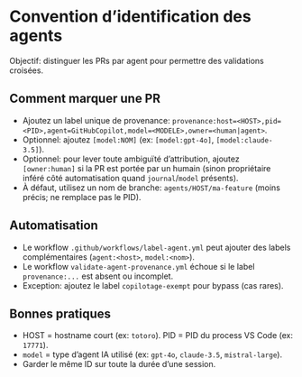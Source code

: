 # Convention d’identification des agents

Objectif: distinguer les PRs par agent pour permettre des validations croisées.

## Comment marquer une PR
- Ajoutez un label unique de provenance: `provenance:host=<HOST>,pid=<PID>,agent=GitHubCopilot,model=<MODELE>,owner=<human|agent>`.
- Optionnel: ajoutez `[model:NOM]` (ex: `[model:gpt-4o]`, `[model:claude-3.5]`).
- Optionnel: pour lever toute ambiguïté d’attribution, ajoutez `[owner:human]` si la PR est portée par un humain (sinon propriétaire inféré côté automatisation quand `journal`/`model` présents).
- À défaut, utilisez un nom de branche: `agents/HOST/ma-feature` (moins précis; ne remplace pas le PID).

## Automatisation
- Le workflow `.github/workflows/label-agent.yml` peut ajouter des labels complémentaires (`agent:<host>`, `model:<nom>`).
- Le workflow `validate-agent-provenance.yml` échoue si le label `provenance:...` est absent ou incomplet.
- Exception: ajoutez le label `copilotage-exempt` pour bypass (cas rares).

## Bonnes pratiques
- HOST = hostname court (ex: `totoro`). PID = PID du process VS Code (ex: `17771`).
- `model` = type d’agent IA utilisé (ex: `gpt-4o`, `claude-3.5`, `mistral-large`).
- Garder le même ID sur toute la durée d’une session.
